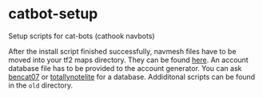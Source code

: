 # catbot-setup
Setup scripts for cat-bots (cathook navbots)

After the install script finished successfully, navmesh files have to be moved into your tf2 maps directory. They can be found [here](https://github.com/nullworks/catbot-database).
An account database file has to be provided to the account generator. You can ask [bencat07](http://t.me/bencat07) or [totallynotelite](http://t.me/totallynotelite) for a database.
Addiditonal scripts can be found in the `old` directory.
